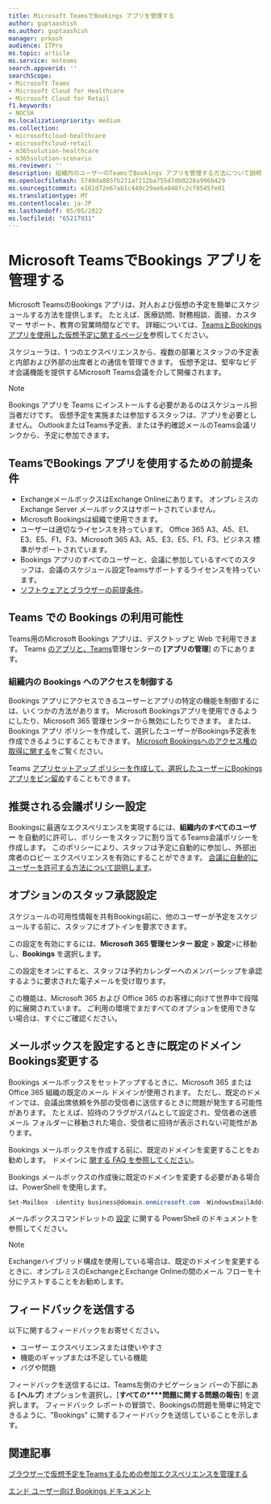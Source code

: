 ```yaml
---
title: Microsoft TeamsでBookings アプリを管理する
author: guptaashish
ms.author: guptaashish
manager: prkosh
audience: ITPro
ms.topic: article
ms.service: msteams
search.appverid: ''
searchScope:
- Microsoft Teams
- Microsoft Cloud for Healthcare
- Microsoft Cloud for Retail
f1.keywords:
- NOCSH
ms.localizationpriority: medium
ms.collection:
- microsoftcloud-healthcare
- microsoftcloud-retail
- m365solution-healthcare
- m365solution-scenario
ms.reviewer: ''
description: 組織内のユーザーのTeamsでBookings アプリを管理する方法について説明します。
ms.openlocfilehash: 5740da885fb271af212ba755d7db0228a996b429
ms.sourcegitcommit: e102d72e67ab1c440c29ae6a048fc2cf8545fe01
ms.translationtype: MT
ms.contentlocale: ja-JP
ms.lasthandoff: 05/05/2022
ms.locfileid: "65217931"
---
```

# <a name="manage-the-bookings-app-in-microsoft-teams"></a>Microsoft TeamsでBookings アプリを管理する

Microsoft TeamsのBookings アプリは、対人および仮想の予定を簡単にスケジュールする方法を提供します。 たとえば、医療訪問、財務相談、面接、カスタマー サポート、教育の営業時間などです。 詳細については、[TeamsとBookings アプリを使用した仮想予定に関するページを](expand-teams-across-your-org/bookings-virtual-visits.md)参照してください。

スケジューラは、1 つのエクスペリエンスから、複数の部署とスタッフの予定表と内部および外部の出席者との通信を管理できます。 仮想予定は、堅牢なビデオ会議機能を提供するMicrosoft Teams会議を介して開催されます。

> [!NOTE]
> Bookings アプリを Teams にインストールする必要があるのはスケジュール担当者だけです。 仮想予定を実施または参加するスタッフは、アプリを必要としません。 OutlookまたはTeams予定表、または予約確認メールのTeams会議リンクから、予定に参加できます。

## <a name="prerequisites-to-use-the-bookings-app-in-teams"></a>TeamsでBookings アプリを使用するための前提条件

* ExchangeメールボックスはExchange Onlineにあります。 オンプレミスのExchange Server メールボックスはサポートされていません。
* Microsoft Bookingsは組織で使用できます。
* ユーザーは適切なライセンスを持っています。 Office 365 A3、A5、E1、E3、E5、F1、F3、Microsoft 365 A3、A5、E3、E5、F1、F3、ビジネス 標準がサポートされています。
* Bookings アプリのすべてのユーザーと、会議に参加しているすべてのスタッフは、会議のスケジュール設定Teamsサポートするライセンスを持っています。
* [ソフトウェアとブラウザーの前提条件](hardware-requirements-for-the-teams-app.md)。

## <a name="availability-of-bookings-in-teams"></a>Teams での Bookings の利用可能性

Teams用のMicrosoft Bookings アプリは、デスクトップと Web で利用できます。 Teams [のアプリと、Teams](https://teams.microsoft.com/l/app/4c4ec2e8-4a2c-4bce-8d8f-00fc664a4e5b?source=store-copy-link)管理センターの **[アプリの管理**] の下にあります。

### <a name="control-access-to-bookings-within-your-organization"></a>組織内の Bookings へのアクセスを制御する

Bookings アプリにアクセスできるユーザーとアプリの特定の機能を制御するには、いくつかの方法があります。 Microsoft Bookingsアプリを使用できるようにしたり、Microsoft 365 管理センターから無効にしたりできます。 または、Bookings アプリ ポリシーを作成して、選択したユーザーがBookings予定表を作成できるようにすることもできます。 [Microsoft Bookingsへのアクセス権の取得に関する](/microsoft-365/bookings/get-access)をご覧ください。

Teams [アプリセットアップ ポリシーを作成して、選択したユーザーにBookings アプリをピン留め](teams-app-setup-policies.md)することもできます。

## <a name="recommended-meeting-policy-settings"></a>推奨される会議ポリシー設定

Bookingsに最適なエクスペリエンスを実現するには、**組織内のすべてのユーザー** を自動的に許可し、ポリシーをスタッフに割り当てるTeams会議ポリシーを作成します。 このポリシーにより、スタッフは予定に自動的に参加し、外部出席者のロビー エクスペリエンスを有効にすることができます。 [会議に自動的にユーザーを許可する方法について説明します](meeting-policies-participants-and-guests.md#automatically-admit-people)。

## <a name="optional-staff-approvals-setting"></a>オプションのスタッフ承認設定

スケジュールの可用性情報を共有Bookings前に、他のユーザーが予定をスケジュールする前に、スタッフにオプトインを要求できます。

この設定を有効にするには、**Microsoft 365 管理センター 設定** \> **設定**\>に移動し、**Bookings** を選択します。

この設定をオンにすると、スタッフは予約カレンダーへのメンバーシップを承認するように要求された電子メールを受け取ります。  

この機能は、Microsoft 365 および Office 365 のお客様に向けて世界中で段階的に展開されています。 ご利用の環境でまだすべてのオプションを使用できない場合は、すぐにご確認ください。

## <a name="changing-your-default-domain-when-setting-up-bookings-mailbox"></a>メールボックスを設定するときに既定のドメインBookings変更する

Bookings メールボックスをセットアップするときに、Microsoft 365 または Office 365 組織の既定のメール ドメインが使用されます。 ただし、既定のドメインでは、会議出席依頼を外部の受信者に送信するときに問題が発生する可能性があります。 たとえば、招待のフラグがスパムとして設定され、受信者の迷惑メール フォルダーに移動された場合、受信者に招待が表示されない可能性があります。

Bookings メールボックスを作成する前に、既定のドメインを変更することをお勧めします。 ドメインに [関する FAQ を参照してください](/microsoft-365/admin/setup/domains-faq#how-do-i-set-or-change-the-default-domain-in-office-365)。

Bookings メールボックスの作成後に既定のドメインを変更する必要がある場合は、PowerShell を使用します。

```PowerShell
Set-Mailbox -identity business@domain.onmicrosoft.com -WindowsEmailAddress business@domain.com -EmailAddresses business@domain.com
```

メールボックスコマンドレットの [設定](/powershell/module/exchange/mailboxes/set-mailbox) に関する PowerShell のドキュメントを参照してください。

> [!NOTE]
> Exchangeハイブリッド構成を使用している場合は、既定のドメインを変更するときに、オンプレミスのExchangeとExchange Onlineの間のメール フローを十分にテストすることをお勧めします。

## <a name="send-feedback"></a>フィードバックを送信する

以下に関するフィードバックをお寄せください。

* ユーザー エクスペリエンスまたは使いやすさ
* 機能のギャップまたは不足している機能
* バグや問題
  
フィードバックを送信するには、Teams左側のナビゲーション バーの下部にある **[ヘルプ**] オプションを選択し、[**すべての****問題に関する問題の報告**] を選択します。 フィードバック レポートの冒頭で、Bookingsの問題を簡単に特定できるように、"Bookings" に関するフィードバックを送信していることを示します。

## <a name="related-articles"></a>関連記事

[ブラウザーで仮想予定をTeamsするための参加エクスペリエンスを管理する](expand-teams-across-your-org/browser-join.md)


  [エンド ユーザー向け Bookings ドキュメント](https://support.office.com/article/apps-and-services-cc1fba57-9900-4634-8306-2360a40c665b?ui=en-US&rs=en-US&ad=US#PickTab=Bookings)
